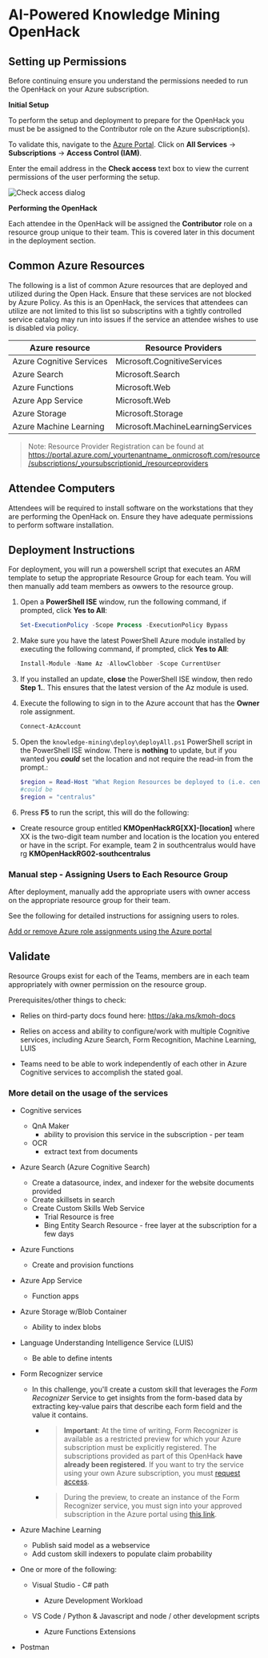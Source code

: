 # AI-Powered Knowledge Mining OpenHack 

## Setting up Permissions

Before continuing ensure you understand the permissions needed to run the OpenHack on your Azure subscription.

**Initial Setup** 

To perform the setup and deployment to prepare for the OpenHack you must be be assigned to the Contributor role on the Azure subscription(s).

To validate this, navigate to the <a href="https://portal.azure.com" target="_blank">Azure Portal</a>. Click on **All Services** -> **Subscriptions** -> **Access Control (IAM)**.

Enter the email address in the **Check access** text box to view the current permissions of the user performing the setup.  

![Check access dialog](images/check-access.png "Check access dialog displays a textbox to enter an email address.")

**Performing the OpenHack** 

Each attendee in the OpenHack will be assigned the **Contributor** role on a resource group unique to their team. This is covered later in this document in the deployment section.



## Common Azure Resources 

The following is a list of common Azure resources that are deployed and utilized during the Open Hack. 
Ensure that these services are not blocked by Azure Policy.  As this is an OpenHack, the services that attendees can utilize are not limited to this list so subscriptins with a tightly controlled service catalog may run into issues if the service an attendee wishes to use is disabled via policy.


| Azure resource           | Resource Providers |
| ------------------------ | --------------------------------------- | 
| Azure Cognitive Services | Microsoft.CognitiveServices         |
| Azure Search             | Microsoft.Search                    |
| Azure Functions          | Microsoft.Web                       |
| Azure App Service        | Microsoft.Web                       |
| Azure Storage            | Microsoft.Storage                   |
| Azure Machine Learning   | Microsoft.MachineLearningServices   |

> Note:  Resource Provider Registration can be found at https://portal.azure.com/_yourtenantname_.onmicrosoft.com/resource/subscriptions/_yoursubscriptionid_/resourceproviders

## Attendee Computers

Attendees will be required to install software on the workstations that they are performing the OpenHack on. Ensure they have adequate permissions to perform software installation. 

## Deployment Instructions 

For deployment, you will run a powershell script that executes an ARM template to setup the appropriate Resource Group for each team.  You will then manually add team members as owwers to the resource group.


1. Open a **PowerShell ISE** window, run the following command, if prompted, click **Yes to All**:

   ```PowerShell
   Set-ExecutionPolicy -Scope Process -ExecutionPolicy Bypass
   ```

2. Make sure you have the latest PowerShell Azure module installed by executing the following command, if prompted, click **Yes to All**:

    ```PowerShell
    Install-Module -Name Az -AllowClobber -Scope CurrentUser
    ```

3. If you installed an update, **close** the PowerShell ISE window, then redo **Step 1.**. This ensures that the latest version of the Az module is used.

4. Execute the following to sign in to the Azure account that has the **Owner** role assignment.

    ```PowerShell
    Connect-AzAccount
    ```

5. Open the `knowledge-mining\deploy\deployAll.ps1` PowerShell script in the PowerShell ISE window.  There is **nothing** to update, but if you wanted you ***could*** set the location and not require the read-in from the prompt.:

    ```PowerShell
    $region = Read-Host "What Region Resources be deployed to (i.e. centralus, southcentralus, japaneast, etc)?";
    #could be
    $region = "centralus"
    ```

6.  Press **F5** to run the script, this will do the following:

   * Create resource group entitled **KMOpenHackRG[XX]-[location]** where XX is the two-digit team number and location is the location you entered or have in the script.  For example, team 2 in southcentralus would have rg **KMOpenHackRG02-southcentralus**

### Manual step - Assigning Users to Each Resource Group 

After deployment, manually add the appropriate users with owner access on the appropriate resource group for their team. 

See the following for detailed instructions for assigning users to roles.

[Add or remove Azure role assignments using the Azure portal](https://docs.microsoft.com/en-us/azure/role-based-access-control/role-assignments-portal)



## Validate 
Resource Groups exist for each of the Teams, members are in each team appropriately with owner permission on the resource group.

Prerequisites/other things to check:

* Relies on third-party docs found here: https://aka.ms/kmoh-docs

* Relies on access and ability to configure/work with multiple Cognitive services, including Azure Search, Form Recognition, Machine Learning, LUIS

* Teams need to be able to work independently of each other in Azure Cognitive services to accomplish the stated goal.







### More detail on the usage of the services

* Cognitive services  
    * QnA Maker  
        * ability to provision this service in the subscription - per team
    * OCR
        * extract text from documents

* Azure Search (Azure Cognitive Search)
    * Create a datasource, index, and indexer for the website documents provided
    * Create skillsets in search
    * Create Custom Skills Web Service
        * Trial Resource is free
        * Bing Entity Search Resource - free layer at the subscription for a few days

* Azure Functions
    * Create and provision functions

* Azure App Service
    * Function apps
    

* Azure Storage w/Blob Container
    * Ability to index blobs

* Language Understanding Intelligence Service (LUIS) 
    * Be able to define intents

* Form Recognizer service
    * In this challenge, you'll create a custom skill that leverages the *Form Recognizer* Service to get insights from the form-based data by extracting key-value pairs that describe each form field and the value it contains.

        * > **Important**: At the time of writing, Form Recognizer is available as a restricted preview for which your Azure subscription must be explicitly registered. The subscriptions provided as part of this OpenHack **have already been registered**. If you want to try the service using your own Azure subscription, you must [request access](https://docs.microsoft.com/en-us/azure/cognitive-services/form-recognizer/overview#request-access).

        * > During the preview, to create an instance of the Form Recognizer service, you must sign into your approved subscription in the Azure portal using [this link](https://portal.azure.com/?microsoft_azure_marketplace_ItemHideKey=microsoft_azure_cognitiveservices_formUnderstandingPreview#create/Microsoft.CognitiveServicesFormRecognizer).

* Azure Machine Learning
    * Publish said model as a webservice
    * Add custom skill indexers to populate claim probability

* One or more of the following:
    * Visual Studio - C# path
        * Azure Development Workload

    * VS Code / Python & Javascript and node / other development scripts
        * Azure Functions Extensions

* Postman

